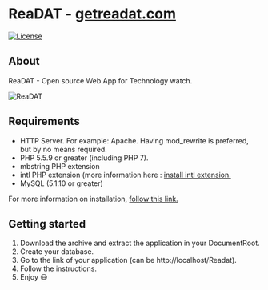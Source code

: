 # ReaDAT - [getreadat.com](http://getreadat.com/)

[![License](https://img.shields.io/packagist/l/cakephp/app.svg?style=flat-square)](https://packagist.org/packages/cakephp/app)

## About

ReaDAT - Open source Web App for Technology watch.

![ReaDAT](http://zupimages.net/up/17/04/5ip8.jpg)

## Requirements

- HTTP Server. For example: Apache. Having mod_rewrite is preferred, but by no means required.
- PHP 5.5.9 or greater (including PHP 7).
- mbstring PHP extension 
- intl PHP extension (more information here : [install intl extension.](http://php.net/manual/fr/intl.installation.php)
- MySQL (5.1.10 or greater)

For more information on installation, [follow this link.](https://book.cakephp.org/3.0/en/installation.html)

## Getting started

1. Download the archive and extract the application in your DocumentRoot.
2. Create your database.
3. Go to the link of your application (can be http://localhost/Readat).
4. Follow the instructions.
5. Enjoy :smiley:
